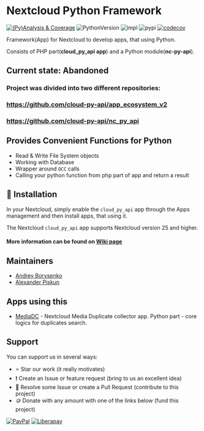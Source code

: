 # Nextcloud Python Framework

[![(Py)Analysis & Coverage](https://github.com/cloud-py-api/cloud_py_api/actions/workflows/py_analysis-coverage.yml/badge.svg)](https://github.com/cloud-py-api/cloud_py_api/actions/workflows/py_analysis-coverage.yml)
![PythonVersion](https://img.shields.io/badge/python-3.9%20%7C%203.10%20%7C%203.11-blue)
![impl](https://img.shields.io/pypi/implementation/nc_py_api)
![pypi](https://img.shields.io/pypi/v/nc_py_api.svg)
[![codecov](https://codecov.io/gh/cloud-py-api/cloud_py_api/branch/main/graph/badge.svg?token=6IHPKUYUU9)](https://codecov.io/gh/cloud-py-api/cloud_py_api)

Framework(App) for Nextcloud to develop apps, that using Python.

Consists of PHP part(**cloud_py_api app**) and a Python module(**nc-py-api**).

## Current state: Abandoned
### Project was divided into two different repositories:
### https://github.com/cloud-py-api/app_ecosystem_v2
### https://github.com/cloud-py-api/nc_py_api

## Provides Convenient Functions for Python

- Read & Write File System objects
- Working with Database
- Wrapper around `OCC` calls
- Calling your python function from php part of app and return a result

## 🚀 Installation

In your Nextcloud, simply enable the `cloud_py_api` app through the Apps management and then install apps, that using it.

The Nextcloud `cloud_py_api` app supports Nextcloud version 25 and higher.

#### More information can be found on [Wiki page](https://github.com/cloud-py-api/cloud_py_api/wiki)

## Maintainers

* [Andrey Borysenko](https://github.com/andrey18106)
* [Alexander Piskun](https://github.com/bigcat88)

## Apps using this

- [MediaDC](https://github.com/andrey18106/mediadc) - Nextcloud Media Duplicate collector app. Python part - core logics for duplicates search.

## Support

You can support us in several ways:

- ⭐ Star our work (it really motivates)
- ❗ Create an Issue or feature request (bring to us an excellent idea)
- 💁 Resolve some Issue or create a Pull Request (contribute to this project)
- 🪙 Donate with any amount with one of the links below (fund this project)

[![PayPal](https://www.paypalobjects.com/en_US/i/btn/btn_donate_LG.gif)](https://www.paypal.com/donate?hosted_button_id=H5PLJJMWLDNJQ)
[![Liberapay](https://liberapay.com/assets/widgets/donate.svg)](https://liberapay.com/cloud_py_api/donate)
